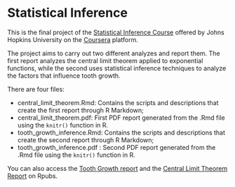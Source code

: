 # Statistical Inference

This is the final project of the [Statistical Inference Course](https://www.coursera.org/learn/statistical-inference) offered by Johns Hopkins University on 
the [Coursera](https://www.coursera.org/) platform.

The project aims to carry out two different analyzes and report them. The first report analyzes the central limit theorem applied to exponential functions, while the second uses statistical inference techniques to analyze the factors that influence tooth growth.

There are four files:
- central_limit_theorem.Rmd: Contains the scripts and descriptions that create the first report through R Markdown;
- central_limit_theorem.pdf: First PDF report generated from the .Rmd file using the `knitr()` function in R.
- tooth_growth_inference.Rmd: Contains the scripts and descriptions that create the second report through R Markdown;
- tooth_growth_inference.pdf : Second PDF report generated from the .Rmd file using the `knitr()` function in R.

You can also access the [Tooth Growth report](https://rpubs.com/viamatias/tooth_growth) and the [Central Limit Theorem Report](https://rpubs.com/viamatias/clt) on Rpubs.

